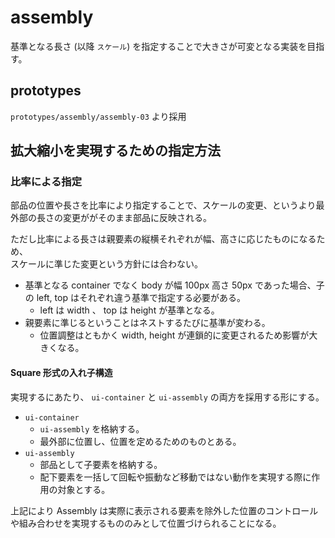 # assembly

基準となる長さ (以降 `スケール`) を指定することで大きさが可変となる実装を目指す。

## prototypes

`prototypes/assembly/assembly-03` より採用

## 拡大縮小を実現するための指定方法

### 比率による指定

部品の位置や長さを比率により指定することで、スケールの変更、というより最外部の長さの変更ががそのまま部品に反映される。

ただし比率による長さは親要素の縦横それぞれが幅、高さに応じたものになるため、\
スケールに準じた変更という方針には合わない。

- 基準となる container でなく body が幅 100px 高さ 50px であった場合、子の left, top はそれぞれ違う基準で指定する必要がある。
  - left は width 、 top は height が基準となる。
- 親要素に準じるということはネストするたびに基準が変わる。
  - 位置調整はともかく width, height が連鎖的に変更されるため影響が大きくなる。

#### Square 形式の入れ子構造

実現するにあたり、 `ui-container` と `ui-assembly` の両方を採用する形にする。

- `ui-container`
  - `ui-assembly` を格納する。
  - 最外部に位置し、位置を定めるためのものとある。
- `ui-assembly`
  - 部品として子要素を格納する。
  - 配下要素を一括して回転や振動など移動ではない動作を実現する際に作用の対象とする。

上記により Assembly は実際に表示される要素を除外した位置のコントロールや組み合わせを実現するもののみとして位置づけられることになる。
